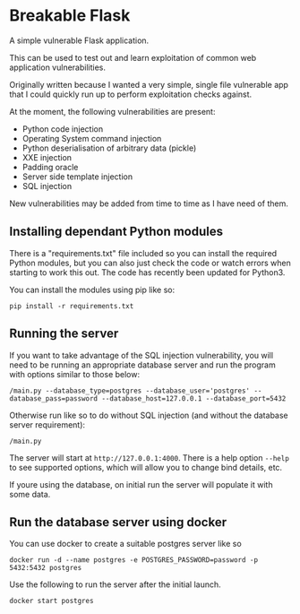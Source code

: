 # Breakable Flask


A simple vulnerable Flask application.

This can be used to test out and learn exploitation of common web application vulnerabilities. 

Originally written because I wanted a very simple, single file vulnerable app that I could quickly run up to perform exploitation checks against. 

At the moment, the following vulnerabilities are present:
* Python code injection
* Operating System command injection
* Python deserialisation of arbitrary data (pickle)
* XXE injection
* Padding oracle
* Server side template injection
* SQL injection


New vulnerabilities may be added from time to time as I have need of them.

## Installing dependant Python modules

There is a "requirements.txt" file included so you can install the required Python modules, but you can also just check the code or watch errors when starting to work this out. The code has recently been updated for Python3.

You can install the modules using pip like so:

    pip install -r requirements.txt


## Running the server

If you want to take advantage of the SQL injection vulnerability, you will need to be running an appropriate database server and run the program with options similar to those below:


    /main.py --database_type=postgres --database_user='postgres' --database_pass=password --database_host=127.0.0.1 --database_port=5432


Otherwise run like so to do without SQL injection (and without the database server requirement):

    /main.py


The server will start at `http://127.0.0.1:4000`. There is a help option `--help` to see supported options, which will allow you to change bind details, etc.


If youre using the database, on initial run the server will populate it with some data.


## Run the database server using docker


You can use docker to create a suitable postgres server like so

    docker run -d --name postgres -e POSTGRES_PASSWORD=password -p 5432:5432 postgres


Use the following to run the server after the initial launch. 

    docker start postgres

